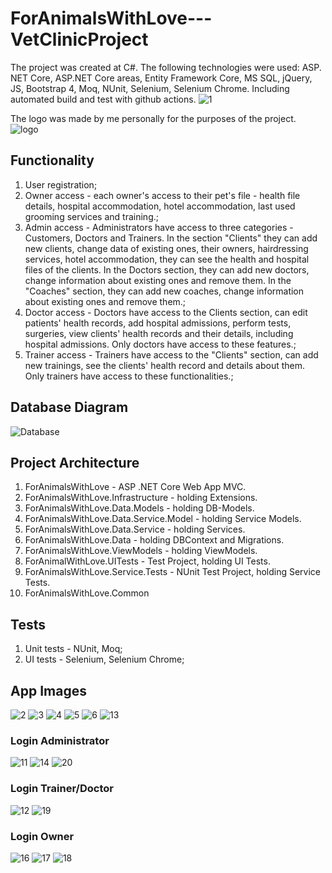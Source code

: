 # ForAnimalsWithLove---VetClinicProject
The project was created at C#. The following technologies were used: ASP. NET Core, ASP.NET Core areas, Entity Framework Core, MS SQL, jQuery, JS, Bootstrap 4, Moq, NUnit, Selenium, Selenium Chrome. Including automated build and test with github actions. 
![1](https://github.com/polinadrumeva/ForAnimalsWithLove---VetClinicProject/assets/97524018/20dc9a9d-99cc-4ba4-897f-ed617d9e9090)

The logo was made by me personally for the purposes of the project.
![logo](https://github.com/polinadrumeva/ForAnimalsWithLove---VetClinicProject/assets/97524018/09589c35-402a-42b8-80fa-be3253a12f29)

## Functionality
1. User registration;
2. Owner access - each owner's access to their pet's file - health file details, hospital accommodation, hotel accommodation, last used grooming services and training.;
3. Admin access - Administrators have access to three categories - Customers, Doctors and Trainers. In the section "Clients" they can add new clients, change data of existing ones, their owners, hairdressing services, hotel accommodation, they can see the health and hospital files of the clients. In the Doctors section, they can add new doctors, change information about existing ones and remove them. In the "Coaches" section, they can add new coaches, change information about existing ones and remove them.;
4. Doctor access - Doctors have access to the Clients section, can edit patients' health records, add hospital admissions, perform tests, surgeries, view clients' health records and their details, including hospital admissions. Only doctors have access to these features.;
5. Trainer access - Trainers have access to the "Clients" section, can add new trainings, see the clients' health record and details about them. Only trainers have access to these functionalities.;

## Database Diagram
![Database](https://github.com/polinadrumeva/ForAnimalsWithLove---VetClinicProject/assets/97524018/5eeabeab-fb56-4ab2-8676-68d8f13cda12)

## Project Architecture
1. ForAnimalsWithLove - ASP .NET Core Web App MVC.
2. ForAnimalsWithLove.Infrastructure - holding Extensions.   
3. ForAnimalsWithLove.Data.Models - holding DB-Models.
4. ForAnimalsWithLove.Data.Service.Model - holding Service Models.
5. ForAnimalsWithLove.Data.Service  - holding Services.
6. ForAnimalsWithLove.Data - holding DBContext and Migrations.
7. ForAnimalsWithLove.ViewModels - holding ViewModels.
8. ForAnimalWithLove.UITests - Test Project, holding UI Tests.
9. ForAnimalsWithLove.Service.Tests - NUnit Test Project, holding Service Tests.
10. ForAnimalsWithLove.Common

## Tests
1. Unit tests - NUnit, Moq;
2. UI tests - Selenium, Selenium Chrome;
## App Images
![2](https://github.com/polinadrumeva/ForAnimalsWithLove---VetClinicProject/assets/97524018/e1032b5d-f376-431f-bd38-f5c2a56c094d)
![3](https://github.com/polinadrumeva/ForAnimalsWithLove---VetClinicProject/assets/97524018/cf75b610-dd61-4d51-b59a-0a3653dd1ee6)
![4](https://github.com/polinadrumeva/ForAnimalsWithLove---VetClinicProject/assets/97524018/044ae2c9-8db7-4403-8dac-82e12aa69f4d)
![5](https://github.com/polinadrumeva/ForAnimalsWithLove---VetClinicProject/assets/97524018/ffd4ba9a-381f-4939-9972-b19a1ba14a10)
![6](https://github.com/polinadrumeva/ForAnimalsWithLove---VetClinicProject/assets/97524018/c81590e3-3676-4d12-96f4-2c5f2ba484f2)
![13](https://github.com/polinadrumeva/ForAnimalsWithLove---VetClinicProject/assets/97524018/88d44f98-19f1-4ba7-a41a-cb456c6a5aa3)


### Login Administrator
![11](https://github.com/polinadrumeva/ForAnimalsWithLove---VetClinicProject/assets/97524018/0cf96712-05ae-4acf-b206-dc6fff9288e4)
![14](https://github.com/polinadrumeva/ForAnimalsWithLove---VetClinicProject/assets/97524018/1afcc375-d076-41a9-8d02-e000dc900a3f)
![20](https://github.com/polinadrumeva/ForAnimalsWithLove---VetClinicProject/assets/97524018/aa30f53d-5993-45e6-bebb-6e448f165e7b)


### Login Trainer/Doctor
![12](https://github.com/polinadrumeva/ForAnimalsWithLove---VetClinicProject/assets/97524018/4db0eb33-7712-4cfb-8b68-c9df77fad797)
![19](https://github.com/polinadrumeva/ForAnimalsWithLove---VetClinicProject/assets/97524018/1369b408-9244-4fdb-a813-6a1929332d09)

### Login Owner
![16](https://github.com/polinadrumeva/ForAnimalsWithLove---VetClinicProject/assets/97524018/0b9c00e7-2aaf-425d-a6c4-1003edb760c4)
![17](https://github.com/polinadrumeva/ForAnimalsWithLove---VetClinicProject/assets/97524018/02fcdb19-b6dc-4473-b3e8-f6f1bfcdd83e)
![18](https://github.com/polinadrumeva/ForAnimalsWithLove---VetClinicProject/assets/97524018/ba270cf9-b8a3-4e22-af4b-b438250fc5dd)


